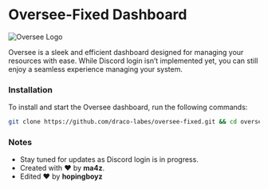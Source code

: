 # Oversee-Fixed Dashboard

![Oversee Logo](https://raw.githubusercontent.com/hydren-dev/Oversee/refs/heads/main/oversee.webp)

Oversee is a sleek and efficient dashboard designed for managing your resources with ease. While Discord login isn’t implemented yet, you can still enjoy a seamless experience managing your system.

### Installation

To install and start the Oversee dashboard, run the following commands:

```bash
git clone https://github.com/draco-labes/oversee-fixed.git && cd oversee-fixed && npm install && npm run seed && npm run createUser && node .
```

### Notes

- Stay tuned for updates as Discord login is in progress.
- Created with ❤️ by **ma4z**.
- Edited ❤️ by **hopingboyz**
